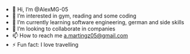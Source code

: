 - 👋 Hi, I’m @AlexMG-05
- 👀 I’m interested in gym, reading and some coding
- 🌱 I’m currently learning software engineering, german and side skills
- 💞️ I’m looking to collaborate in companies
- 📫 How to reach me a.martingz05@gmail.com
- ⚡ Fun fact: I love travelling

<!---
AlexMG-05/AlexMG-05 is a ✨ special ✨ repository because its `README.md` (this file) appears on your GitHub profile.
You can click the Preview link to take a look at your changes.
--->
